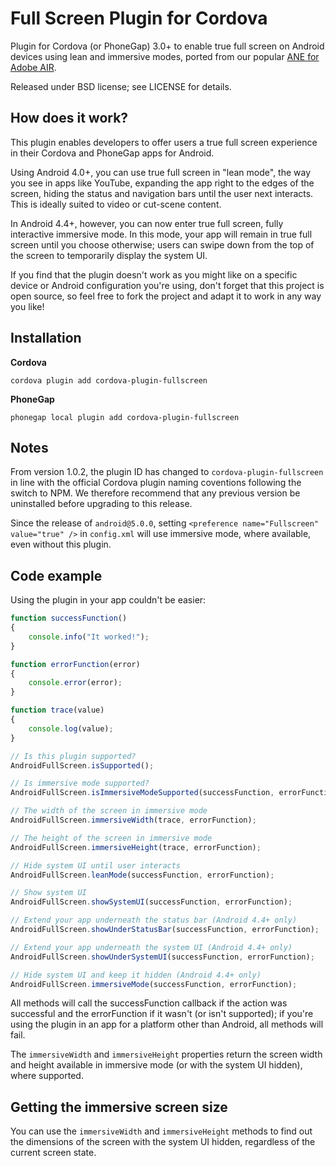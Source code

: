 Full Screen Plugin for Cordova
==============================

Plugin for Cordova (or PhoneGap) 3.0+ to enable true full screen on Android devices using lean and immersive modes, ported from our popular [ANE for Adobe AIR](https://github.com/mesmotronic/air-ane-fullscreen).

Released under BSD license; see LICENSE for details.

How does it work?
-----------------

This plugin enables developers to offer users a true full screen experience in their Cordova and PhoneGap apps for Android.

Using Android 4.0+, you can use true full screen in "lean mode", the way you see in apps like YouTube, expanding the app right to the edges of the screen, hiding the status and navigation bars until the user next interacts. This is ideally suited to video or cut-scene content.

In Android 4.4+, however, you can now enter true full screen, fully interactive immersive mode. In this mode, your app will remain in true full screen until you choose otherwise; users can swipe down from the top of the screen to temporarily display the system UI.

If you find that the plugin doesn't work as you might like on a specific device or Android configuration you're using, don't forget that this project is open source, so feel free to fork the project and adapt it to work in any way you like!

Installation
------------

**Cordova**

`cordova plugin add cordova-plugin-fullscreen`

**PhoneGap**

`phonegap local plugin add cordova-plugin-fullscreen`

Notes
-----

From version 1.0.2, the plugin ID has changed to `cordova-plugin-fullscreen` in line with the official Cordova plugin naming coventions following the switch to NPM. We therefore recommend that any previous version be uninstalled before upgrading to this release.

Since the release of `android@5.0.0`, setting `<preference name="Fullscreen" value="true" />` in `config.xml` will use immersive mode, where available, even without this plugin.

Code example
------------

Using the plugin in your app couldn't be easier:

```js
function successFunction()
{
    console.info("It worked!");
}

function errorFunction(error)
{
    console.error(error);
}

function trace(value)
{
	console.log(value);
}

// Is this plugin supported?
AndroidFullScreen.isSupported();

// Is immersive mode supported?
AndroidFullScreen.isImmersiveModeSupported(successFunction, errorFunction);

// The width of the screen in immersive mode
AndroidFullScreen.immersiveWidth(trace, errorFunction);

// The height of the screen in immersive mode
AndroidFullScreen.immersiveHeight(trace, errorFunction);

// Hide system UI until user interacts
AndroidFullScreen.leanMode(successFunction, errorFunction);

// Show system UI
AndroidFullScreen.showSystemUI(successFunction, errorFunction);

// Extend your app underneath the status bar (Android 4.4+ only)
AndroidFullScreen.showUnderStatusBar(successFunction, errorFunction);

// Extend your app underneath the system UI (Android 4.4+ only)
AndroidFullScreen.showUnderSystemUI(successFunction, errorFunction);

// Hide system UI and keep it hidden (Android 4.4+ only)
AndroidFullScreen.immersiveMode(successFunction, errorFunction);

```

All methods will call the successFunction callback if the action was successful and the errorFunction if it wasn't (or isn't supported); if you're using the plugin in an app for a platform other than Android, all methods will fail.

The `immersiveWidth` and `immersiveHeight` properties return the screen width and height available in immersive mode (or with the system UI hidden), where supported.

Getting the immersive screen size
---------------------------------

You can use the `immersiveWidth` and `immersiveHeight` methods to find out the dimensions of the screen with the system UI hidden, regardless of the current screen state.

